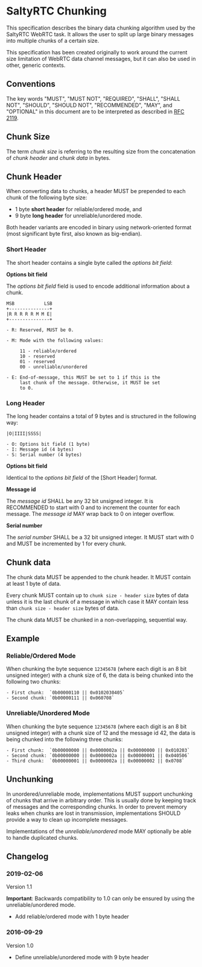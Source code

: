# SaltyRTC Chunking

This specification describes the binary data chunking algorithm used by
the SaltyRTC WebRTC task. It allows the user to split up large binary
messages into multiple chunks of a certain size.

This specification has been created originally to work around the
current size limitation of WebRTC data channel messages, but it can also
be used in other, generic contexts.

## Conventions

The key words "MUST", "MUST NOT", "REQUIRED", "SHALL", "SHALL NOT",
"SHOULD", "SHOULD NOT", "RECOMMENDED", "MAY", and "OPTIONAL" in this
document are to be interpreted as described in [RFC
2119](https://tools.ietf.org/html/rfc2119).

## Chunk Size

The term *chunk size* is referring to the resulting size from the
concatenation of *chunk header* and *chunk data* in bytes.

## Chunk Header

When converting data to chunks, a header MUST be prepended to each
chunk of the following byte size:

* 1 byte **short header** for reliable/ordered mode, and
* 9 byte **long header** for unreliable/unordered mode.

Both header variants are encoded in binary using network-oriented format
(most significant byte first, also known as big-endian).

### Short Header

The short header contains a single byte called the *options bit field*:

**Options bit field**

The *options bit field* field is used to encode additional information
about a chunk.

    MSB           LSB
    +---------------+
    |R R R R R M M E|
    +---------------+

    - R: Reserved, MUST be 0.

    - M: Mode with the following values:

         11 - reliable/ordered
         10 - reserved
         01 - reserved
         00 - unreliable/unordered

    - E: End-of-message, this MUST be set to 1 if this is the
         last chunk of the message. Otherwise, it MUST be set
         to 0.

### Long Header

The long header contains a total of 9 bytes and is structured in the
following way:

    |O|IIII|SSSS|

    - O: Options bit field (1 byte)
    - I: Message id (4 bytes)
    - S: Serial number (4 bytes)

**Options bit field**

Identical to the *options bit field* of the [Short Header] format.

**Message id**

The *message id* SHALL be any 32 bit unsigned integer. It is RECOMMENDED
to start with 0 and to increment the counter for each message. The
*message id* MAY wrap back to 0 on integer overflow.

**Serial number**

The *serial number* SHALL be a 32 bit unsigned integer. It MUST start
with 0 and MUST be incremented by 1 for every chunk.

## Chunk data

The chunk data MUST be appended to the chunk header. It MUST contain at
least 1 byte of data.

Every chunk MUST contain up to `chunk size - header size` bytes of
data unless it is the last chunk of a message in which case it MAY
contain less than `chunk size - header size` bytes of data.

The chunk data MUST be chunked in a non-overlapping, sequential way.

## Example

### Reliable/Ordered Mode

When chunking the byte sequence `12345678` (where each digit is an 8
bit unsigned integer) with a chunk size of 6, the data is being chunked
into the following two chunks:

    - First chunk:  `0b00000110 || 0x0102030405`
    - Second chunk: `0b00000111 || 0x060708`

### Unreliable/Unordered Mode

When chunking the byte sequence `12345678` (where each digit is an 8
bit unsigned integer) with a chunk size of 12 and the message id 42,
the data is being chunked into the following three chunks:

    - First chunk:  `0b00000000 || 0x0000002a || 0x00000000 || 0x010203`
    - Second chunk: `0b00000000 || 0x0000002a || 0x00000001 || 0x040506`
    - Third chunk:  `0b00000001 || 0x0000002a || 0x00000002 || 0x0708`

## Unchunking

In unordered/unreliable mode, implementations MUST support unchunking of
chunks that arrive in arbitrary order. This is usually done by keeping
track of messages and the corresponding chunks.
In order to prevent memory leaks when chunks are lost in transmission,
implementations SHOULD provide a way to clean up incomplete messages.

Implementations of the *unreliable/unordered* mode MAY optionally be
able to handle duplicated chunks.

## Changelog

### 2019-02-06

Version 1.1

**Important**: Backwards compatibility to 1.0 can only be ensured by
using the unreliable/unordered mode.

* Add reliable/ordered mode with 1 byte header

### 2016-09-29

Version 1.0

* Define unreliable/unordered mode with 9 byte header

